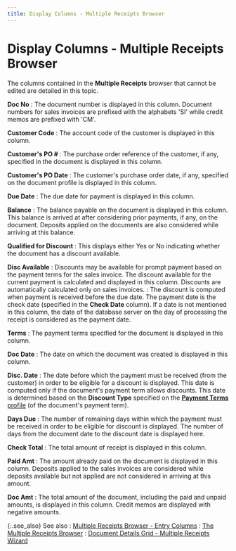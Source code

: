 ```yaml
---
title: Display Columns - Multiple Receipts Browser
---
```


# Display Columns - Multiple Receipts Browser


The columns contained in the **Multiple 
 Receipts** browser that cannot be edited are detailed in this topic.


**Doc No**
: The document number is displayed in this column.  Document numbers for sales invoices are prefixed with the alphabets 'SI'  while credit memos are prefixed with 'CM'.


**Customer Code**
: The account code of the customer is displayed in  this column.


**Customer's PO #**
: The purchase order reference of the customer, if  any, specified in the document is displayed in this column.


**Customer's PO Date**
: The customer's purchase order date, if any, specified  on the document profile is displayed in this column.


**Due Date**
: The due date for payment is displayed in this column.


**Balance**
: The balance payable on the document is displayed  in this column. This balance is arrived at after considering prior payments,  if any, on the document. Deposits applied on the documents are also considered  while arriving at this balance.


****Qualified 
 for Discount****
: This displays either Yes or No indicating whether  the document has a discount available.


**Disc Available**
: Discounts may be available for prompt payment based  on the payment terms for the sales invoice. The discount available for  the current payment is calculated and displayed in this column. Discounts  are automatically calculated only on sales invoices.
: The discount is computed when payment is received  before the due date. The payment date is the check date (specified in  the **Check Date** column). If a date  is not mentioned in this column, the date of the database server on the  day of processing the receipt is considered as the payment date.


**Terms**
: The payment terms specified for the document is  displayed in this column.


**Doc Date**
: The date on which the document was created is displayed  in this column.


**Disc. Date**
: The date before which the payment must be received  (from the customer) in order to be eligible for a discount is displayed.  This date is computed only if the document's payment term allows discounts.  This date is determined based on the **Discount 
 Type** specified on the [**Payment Terms** profile]({{site.sc_chm}}/options/payment-information/payment-terms/set-up-a-payment-term/payment_terms_profile_general_tab.html) (of the document's  payment term).


**Days Due**
: The number of remaining days within which the payment  must be received in order to be eligible for discount is displayed. The  number of days from the document date to the discount date is displayed  here.


**Check Total**
: The total amount of receipt is displayed in this  column.


**Paid Amt**
: The amount already paid on the document is displayed  in this column. Deposits applied to the sales invoices are considered  while deposits available but not applied are not considered in arriving  at this amount.


**Doc Amt**
: The total amount of the document, including the  paid and unpaid amounts, is displayed in this column. Credit memos are  displayed with negative amounts.


{:.see_also}
See also
: [Multiple  Receipts Browser - Entry Columns]({{site.acc_baseurl}}/customer-receipts-and-refunds/multiple-receipts/wizard/browser/entry_columns_multiple_receipts_browser.html)
: [The  Multiple Receipts Browser]({{site.acc_baseurl}}/customer-receipts-and-refunds/multiple-receipts/wizard/browser/the_multiple_receipts_browser.html)
: [Document  Details Grid - Multiple Receipts Wizard]({{site.acc_baseurl}}/misc/document_details_grid_multiple_receipts_browser.html)
